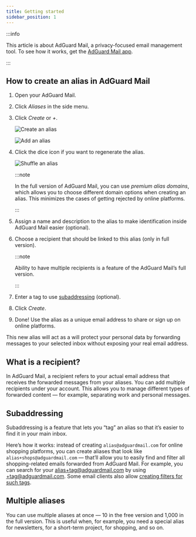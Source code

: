 ```yaml
---
title: Getting started
sidebar_position: 1
---
```


:::info

This article is about AdGuard Mail, a privacy-focused email management tool. To see how it works, get the [AdGuard Mail app](https://agrd.io/download-kb-mail).

:::

## How to create an alias in AdGuard Mail

1. Open your AdGuard Mail.
1. Click *Aliases* in the side menu.
1. Click *Create* or *+*.

    ![Create an alias](https://cdn.adtidy.org/content/kb/mail/first-alias-create.png)

    ![Add an alias](https://cdn.adtidy.org/content/kb/mail/aliases-create.png)

1. Click the dice icon if you want to regenerate the alias.

    ![Shuffle an alias](https://cdn.adtidy.org/content/kb/mail/alias-shuffle.png)

    :::note

    In the full version of AdGuard Mail, you can use *premium alias domains*, which allows you to choose different domain options when creating an alias. This minimizes the cases of getting rejected by online platforms.

    :::

1. Assign a name and description to the alias to make identification inside AdGuard Mail easier (optional).

1. Choose a recipient that should be linked to this alias (only in full version).

    :::note

    Ability to have multiple recipients is a feature of the AdGuard Mail’s full version.

    :::

1. Enter a tag to use [subaddressing](#subaddressing) (optional).

1. Click *Create*.

1. Done! Use the alias as a unique email address to share or sign up on online platforms.

This new alias will act as a will protect your personal data by forwarding messages to your selected inbox without exposing your real email address.

## What is a recipient?

In AdGuard Mail, a recipient refers to your actual email address that receives the forwarded messages from your aliases. You can add multiple recipients under your account. This allows you to manage different types of forwarded content — for example, separating work and personal messages.

## Subaddressing

Subaddressing is a feature that lets you “tag” an alias so that it’s easier to find it in your main inbox.

Here’s how it works: instead of creating `alias@adguardmail.com` for online shopping platforms, you can create aliases that look like `alias+shops@adguardmail.com` — that’ll allow you to easily find and filter all shopping-related emails forwarded from AdGuard Mail. For example, you can search for your alias+tag@adguardmail.com by using +tag@adguardmail.com. Some email clients also allow [creating filters for such tags](https://support.google.com/mail/answer/6579?sjid=13237949311055776988-EU).

## Multiple aliases

You can use multiple aliases at once — 10 in the free version and 1,000 in the full version. This is useful when, for example, you need a special alias for newsletters, for a short-term project, for shopping, and so on.
